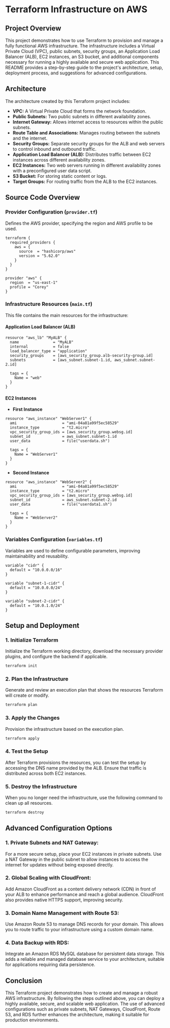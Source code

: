 # **Terraform Infrastructure on AWS**

## **Project Overview**
This project demonstrates how to use Terraform to provision and manage a fully functional AWS infrastructure. The infrastructure includes a Virtual Private Cloud (VPC), public subnets, security groups, an Application Load Balancer (ALB), EC2 instances, an S3 bucket, and additional components necessary for running a highly available and secure web application. This README provides a step-by-step guide to the project's architecture, setup, deployment process, and suggestions for advanced configurations.

## **Architecture**
The architecture created by this Terraform project includes:
- **VPC:** A Virtual Private Cloud that forms the network foundation.
- **Public Subnets:** Two public subnets in different availability zones.
- **Internet Gateway:** Allows internet access to resources within the public subnets.
- **Route Table and Associations:** Manages routing between the subnets and the internet.
- **Security Groups:** Separate security groups for the ALB and web servers to control inbound and outbound traffic.
- **Application Load Balancer (ALB):** Distributes traffic between EC2 instances across different availability zones.
- **EC2 Instances:** Two web servers running in different availability zones with a preconfigured user data script.
- **S3 Bucket:** For storing static content or logs.
- **Target Groups:** For routing traffic from the ALB to the EC2 instances.

## **Source Code Overview**

### **Provider Configuration (`provider.tf`)**
Defines the AWS provider, specifying the region and AWS profile to be used.

```hcl
terraform {
  required_providers {
    aws = {
      source  = "hashicorp/aws"
      version = "5.62.0"
    }
  }
}

provider "aws" {
  region  = "us-east-1"
  profile = "Corey"
}
```

### **Infrastructure Resources (`main.tf`)**
This file contains the main resources for the infrastructure:

#### **Application Load Balancer (ALB)**
```hcl
resource "aws_lb" "MyALB" {
  name               = "MyALB"
  internal           = false
  load_balancer_type = "application"
  security_groups    = [aws_security_group.alb-security-group.id]
  subnets            = [aws_subnet.subnet-1.id, aws_subnet.subnet-2.id]

  tags = {
    Name = "web"
  }
}
```

#### **EC2 Instances**
- **First Instance**
```hcl
resource "aws_instance" "WebServer1" {
  ami                    = "ami-04a81a99f5ec58529"
  instance_type          = "t2.micro"
  vpc_security_group_ids = [aws_security_group.websg.id]
  subnet_id              = aws_subnet.subnet-1.id
  user_data              = file("userdata.sh")

  tags = {
    Name = "WebServer1"
  }
}
```

- **Second Instance**
```hcl
resource "aws_instance" "WebServer2" {
  ami                    = "ami-04a81a99f5ec58529"
  instance_type          = "t2.micro"
  vpc_security_group_ids = [aws_security_group.websg.id]
  subnet_id              = aws_subnet.subnet-2.id
  user_data              = file("userdata1.sh")

  tags = {
    Name = "WebServer2"
  }
}
```

### **Variables Configuration (`variables.tf`)**
Variables are used to define configurable parameters, improving maintainability and reusability.

```hcl
variable "cidr" {
  default = "10.0.0.0/16"
}

variable "subnet-1-cidr" {
  default = "10.0.0.0/24"
}

variable "subnet-2-cidr" {
  default = "10.0.1.0/24"
}
```

## **Setup and Deployment**

### **1. Initialize Terraform**
Initialize the Terraform working directory, download the necessary provider plugins, and configure the backend if applicable.

```bash
terraform init
```

### **2. Plan the Infrastructure**
Generate and review an execution plan that shows the resources Terraform will create or modify.

```bash
terraform plan
```

### **3. Apply the Changes**
Provision the infrastructure based on the execution plan.

```bash
terraform apply
```

### **4. Test the Setup**
After Terraform provisions the resources, you can test the setup by accessing the DNS name provided by the ALB. Ensure that traffic is distributed across both EC2 instances.

### **5. Destroy the Infrastructure**
When you no longer need the infrastructure, use the following command to clean up all resources.

```bash
terraform destroy
```

## **Advanced Configuration Options**

### **1. **Private Subnets and NAT Gateway:****
For a more secure setup, place your EC2 instances in private subnets. Use a NAT Gateway in the public subnet to allow instances to access the internet for updates without being exposed directly.

### **2. **Global Scaling with CloudFront:****
Add Amazon CloudFront as a content delivery network (CDN) in front of your ALB to enhance performance and reach a global audience. CloudFront also provides native HTTPS support, improving security.

### **3. **Domain Name Management with Route 53:****
Use Amazon Route 53 to manage DNS records for your domain. This allows you to route traffic to your infrastructure using a custom domain name.

### **4. **Data Backup with RDS:****
Integrate an Amazon RDS MySQL database for persistent data storage. This adds a reliable and managed database service to your architecture, suitable for applications requiring data persistence.

## **Conclusion**
This Terraform project demonstrates how to create and manage a robust AWS infrastructure. By following the steps outlined above, you can deploy a highly available, secure, and scalable web application. The use of advanced configurations such as private subnets, NAT Gateways, CloudFront, Route 53, and RDS further enhances the architecture, making it suitable for production environments.

